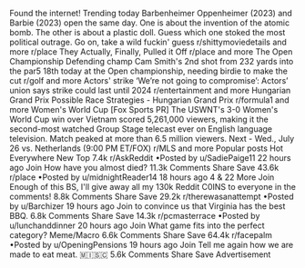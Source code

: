Found the internet!
Trending today
Barbenheimer
Oppenheimer (2023) and Barbie (2023) open the same day. One is about the invention of the atomic bomb. The other is about a plastic doll. Guess which one stoked the most political outrage. Go on, take a wild fuckin' guess
r/shittymoviedetails and more
r/place
They Actually, Finally, Pulled it Off
r/place and more
The Open Championship
Defending champ Cam Smith's 2nd shot from 232 yards into the par5 18th today at the Open championship, needing birdie to make the cut
r/golf and more
Actors' strike
‘We’re not going to compromise’: Actors’ union says strike could last until 2024
r/entertainment and more
Hungarian Grand Prix
Possible Race Strategies - Hungarian Grand Prix
r/formula1 and more
Women's World Cup
[Fox Sports PR] The USWNT's 3-0 Women's World Cup win over Vietnam scored 5,261,000 viewers, making it the second-most watched Group Stage telecast ever on English language television. Match peaked at more than 6.5 million viewers. Next - Wed., July 26 vs. Netherlands (9:00 PM ET/FOX)
r/MLS and more
Popular posts
Hot
Everywhere
New
Top
7.4k
r/AskReddit
•Posted by
u/SadiePaige11
22 hours ago
Join
How have you almost died?
11.3k Comments
Share
Save
43.6k
r/place
•Posted by
u/midnightReader14
18 hours ago
4
& 22 More
Join
Enough of this BS, I'll give away all my 130k Reddit C0INS to everyone in the comments!
8.8k Comments
Share
Save
29.2k
r/therewasanattempt
•Posted by
u/Barchizer
19 hours ago
Join
to convince us that Virginia has the best BBQ.
6.8k Comments
Share
Save
14.3k
r/pcmasterrace
•Posted by
u/lunchanddinner
20 hours ago
Join
What game fits into the perfect category?
Meme/Macro
6.6k Comments
Share
Save
64.4k
r/facepalm
•Posted by
u/OpeningPensions
19 hours ago
Join
Tell me again how we are made to eat meat.
 🇲​🇮​🇸​🇨​
5.6k Comments
Share
Save
Advertisement